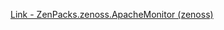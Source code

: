 [Link - ZenPacks.zenoss.ApacheMonitor (zenoss)](https://github.com/zenoss/ZenPacks.zenoss.ApacheMonitor)
